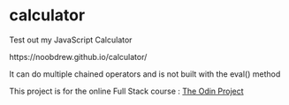 # calculator

Test out my JavaScript Calculator
<p>https://noobdrew.github.io/calculator/ </p>
It can do multiple chained operators and is not built with the eval() method 
<p>This project is for the online Full Stack course : <a href='https://www.theodinproject.com/dashboard'>The Odin Project </a></p>
